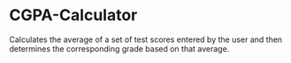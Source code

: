# CGPA-Calculator

Calculates the average of a set of test scores entered by the user and then determines the corresponding grade based on that average.
